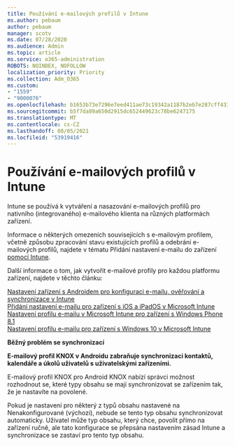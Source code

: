 ```yaml
---
title: Používání e-mailových profilů v Intune
ms.author: pebaum
author: pebaum
manager: scotv
ms.date: 07/28/2020
ms.audience: Admin
ms.topic: article
ms.service: o365-administration
ROBOTS: NOINDEX, NOFOLLOW
localization_priority: Priority
ms.collection: Adm_O365
ms.custom:
- "1559"
- "9000076"
ms.openlocfilehash: b1653b73e7296e7eed411ae73c19342a1187b2eb7e287cff4339ea0ca32d75c1
ms.sourcegitcommit: b5f7da89a650d2915dc652449623c78be6247175
ms.translationtype: MT
ms.contentlocale: cs-CZ
ms.lasthandoff: 08/05/2021
ms.locfileid: "53919416"
---
```

# <a name="using-email-profiles-with-intune"></a>Používání e-mailových profilů v Intune

Intune se používá k vytváření a nasazování e-mailových profilů pro nativního (integrovaného) e-mailového klienta na různých platformách zařízení.

Informace o některých omezeních souvisejících s e-mailovým profilem, včetně způsobu zpracování stavu existujících profilů a odebrání e-mailových profilů, najdete v tématu Přidání nastavení e-mailu do zařízení [pomocí Intune](https://docs.microsoft.com/intune/email-settings-configure).

Další informace o tom, jak vytvořit e-mailové profily pro každou platformu zařízení, najdete v těchto článku:

[Nastavení zařízení s Androidem pro konfiguraci e-mailu, ověřování a synchronizace v Intune](https://docs.microsoft.com/intune/email-settings-android)  
[Přidání nastavení e-mailu pro zařízení s iOS a iPadOS v Microsoft Intune](https://docs.microsoft.com/intune/email-settings-ios)  
[Nastavení profilu e-mailu v Microsoft Intune pro zařízení s Windows Phone 8.1](https://docs.microsoft.com/intune/email-settings-windows-phone-8-1)  
[Nastavení profilu e-mailu pro zařízení s Windows 10 v Microsoft Intune](https://docs.microsoft.com/intune/email-settings-windows-10)

**Běžný problém se synchronizací**

**E-mailový profil KNOX v Androidu zabraňuje synchronizaci kontaktů, kalendáře a úkolů uživatelů s uživatelskými zařízeními.**

E-mailový profil KNOX pro Android KNOX nabízí správci možnost rozhodnout se, které typy obsahu se mají synchronizovat se zařízením tak, že je nastavíte na povolené.

Pokud je nastavení pro některý z  typů obsahu nastavené na Nenakonfigurované (výchozí), nebude se tento typ obsahu synchronizovat automaticky. Uživatel může typ obsahu, který chce, povolit přímo na zařízení ručně, ale tato konfigurace se přepsána nastavením zásad Intune a synchronizace se zastaví pro tento typ obsahu.

